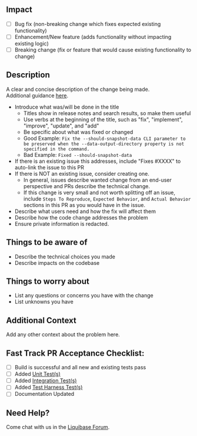 ## Impact

<!--- What types of changes does your code introduce? Put an `x` in all the boxes that apply: -->
- [ ] Bug fix (non-breaking change which fixes expected existing functionality)
- [ ] Enhancement/New feature (adds functionality without impacting existing logic)
- [ ] Breaking change (fix or feature that would cause existing functionality to change)
 
## Description

A clear and concise description of the change being made.  
Additional guidance [here](https://liquibase.jira.com/wiki/spaces/LB/pages/1274904896/How+to+Contribute+Code+to+Liquibase+Core).

- Introduce what was/will be done in the title
  - Titles show in release notes and search results, so make them useful
  - Use verbs at the beginning of the title, such as "fix", "implement", "improve", "update", and "add" 
  - Be specific about what was fixed or changed
  - Good Example: `Fix the --should-snapshot-data CLI parameter to be preserved when the --data-output-directory property is not specified in the command.`
  - Bad Example: `Fixed --should-snapshot-data`  
- If there is an existing issue this addresses, include "Fixes #XXXX" to auto-link the issue to this PR
- If there is NOT an existing issue, consider creating one.
  - In general, issues describe wanted change from an end-user perspective and PRs describe the technical change.
  - If this change is very small and not worth splitting off an issue, include `Steps To Reproduce`, `Expected Behavior`, and `Actual Behavior` sections in this PR as you would have in the issue.
- Describe what users need and how the fix will affect them
- Describe how the code change addresses the problem
- Ensure private information is redacted.

## Things to be aware of

- Describe the technical choices you made
- Describe impacts on the codebase

## Things to worry about

- List any questions or concerns you have with the change
- List unknowns you have 

## Additional Context

Add any other context about the problem here.

## Fast Track PR Acceptance Checklist:
<!--- Completing these speeds up the acceptance of your pull request -->
<!--- Put an `x` in all the boxes that apply. -->
<!--- If you're unsure about any of these, just ask us in a comment. We're here to help! -->
- [ ] Build is successful and all new and existing tests pass
- [ ] Added [Unit Test(s)](https://liquibase.jira.com/wiki/spaces/LB/pages/1274937609/How+to+Write+Liquibase+Core+Unit+Tests)
- [ ] Added [Integration Test(s)](https://liquibase.jira.com/wiki/spaces/LB/pages/1276608569/How+to+Write+Liquibase+Core+Integration+Tests)
- [ ] Added [Test Harness Test(s)](https://github.com/liquibase/liquibase-test-harness/pulls)
- [ ] Documentation Updated

## Need Help?
Come chat with us in the [Liquibase Forum](https://forum.liquibase.org/).
